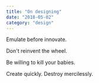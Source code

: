 ```yaml
---
title: "On designing"
date: "2018-05-02"
category: "design"
---
```


Emulate before innovate.

Don't reinvent the wheel.

Be willing to kill your babies.

Create quickly. Destroy mercilessly.
